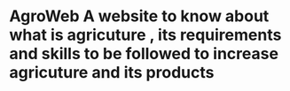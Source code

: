 # AgroWeb A website to know about what is agricuture , its requirements and skills to be followed to increase agricuture and its products
